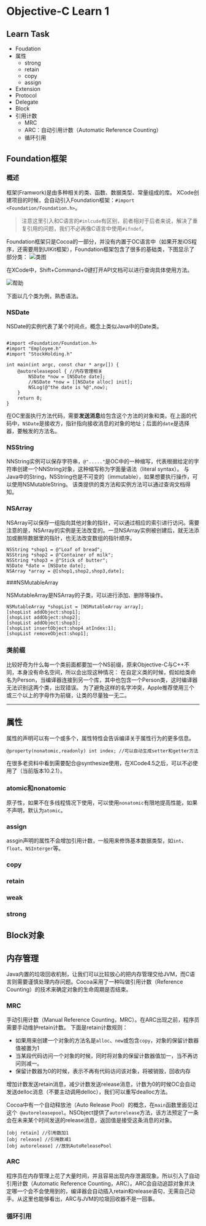 # Objective-C Learn 1

## Learn Task

* Foudation
* 属性
  * strong
  * retain
  * copy
  * assign
* Extension
* Protocol
* Delegate
* Block
* 引用计数
  * MRC
  * ARC：自动引用计数（Automatic Reference Counting）
  * 循环引用

## Foundation框架

### 概述

框架(Framwork)是由多种相关的类、函数、数据类型、常量组成的库。
XCode创建项目的时候，会自动引入Foundation框架：`#import <Foundation/Foundation.h>`。
> 注意这里引入和C语言的`#inlcude`有区别，前者相对于后者来说，解决了重复引用的问题，我们不必再像C语言中使用`#ifndef`。


Foundation框架只是Cocoa的一部分，并没有内置于OC语言中（如果开发iOS程序，还需要用到UIKit框架），Foundation框架包含了很多的基础类，下图显示了部分类：
![类图](https://i.loli.net/2019/05/28/5ced23a5081f638142.jpg)

在XCode中，Shift+Command+0键打开API文档可以进行查询具体使用方法。

![帮助](https://i.loli.net/2019/05/28/5ced23a53dfcc95155.jpg)

下面以几个类为例，熟悉语法。

### NSDate

NSDate的实例代表了某个时间点，概念上类似Java中的Date类。

```

#import <Foundation/Foundation.h>
#import "Employee.h"
#import "StockHolding.h"

int main(int argc, const char * argv[]) {
    @autoreleasepool { //内存管理相关
        NSDate *now = [NSDate date];
        //NSDate *now = [[NSDate alloc] init];
        NSLog(@"the date is %@",now);
    }
    return 0;
}

```

在OC里面执行方法代码，需要**发送消息**给包含这个方法的对象和类。在上面的代码中，`NSDate`是接收方，指针指向接收消息的对象的地址；后面的`date`是选择器，要触发的方法名。

### NSString

NNString实例可以保存字符串，`@"....."`是OC中的一种缩写，代表根据给定的字符串创建一个NNString对象，这种缩写称为字面量语法（literal syntax）。
与Java中的String，NSString也是不可变的（immutable），如果想要执行操作，可以使用NSMutableString。
该类提供的类方法和实例方法可以通过查询文档得知。

### NSArray

NSArray可以保存一组指向其他对象的指针，可以通过相应的索引进行访问。需要注意的是，NSArray的实例是无法改变的。一旦NSArray实例被创建后，就无法添加或删除数据里的指针，也无法改变数组的指针顺序。

```
NSString *shop1 = @"Loaf of bread";
NSString *shop2 = @"Container of milk";
NSString *shop3 = @"Stick of butter";  
NSDate *date = [NSDate date];
NSArray *array = @[shop1,shop2,shop3,date];
```
###NSMutableArray

NSMutableArray是NSArray的子类，可以进行添加、删除等操作。
```
NSMutableArray *shopList = [NSMutableArray array];
[shopList addObject:shop1];
[shopList addObject:shop2];
[shopList addObject:shop3];
[shopList insertObject:shop4 atIndex:1];
[shopList removeObject:shop1];
```

### 类前缀

比较好奇为什么每一个类前面都要加一个NS前缀，原来Objective-C与C++不同，本身没有命名空间，所以会出现这种情况：
在自定义类的时候，假如给类命名为Person，当编译器连接到另一个库，其中也包含一个Person类，这时编译器无法识别这两个类，出现错误。
为了避免这样的名字冲突，Apple推荐使用三个或三个以上的字母作为前缀，让类的尽量独一无二。


----


## 属性

属性的声明可以有一个或多个，属性特性会告诉编译关于属性行为的更多信息。
```
@property(nonatomic,readonly) int index; //可以自动生成setter和getter方法
```
在很多老资料中看到需要配合@synthesize使用，在XCode4.5之后，可以不必使用了（当前版本10.2.1）。

### atomic和nonatomic

原子性，如果不在多线程情况下使用，可以使用`nonatomic`有限地提高性能，如果不声明，默认为`atomic`。

### assign

assgin声明的属性不会增加引用计数，一般用来修饰基本数据类型，如`int`、`float`、`NSInterger`等。

### copy

### retain

### weak

### strong


## Block对象

## 内存管理

Java内置的垃圾回收机制，让我们可以比较放心的把内存管理交给JVM，而C语言则需要谨慎处理内存问题。Cocoa采用了一种叫做引用计数（Reference Counting）的技术来确定对象的生命周期是否结束。

### MRC 

手动引用计数（Manual Reference Counting，MRC）。在ARC出现之前，程序员需要手动维护retain计数。
下面是retain计数规则：
* 如果用来创建一个对象的方法名是`alloc`、`new`或包含`copy`，对象的保留计数器值被置为1
* 当某段代码访问一个对象的时候，同时将对象的保留计数器值加一，当不再访问则减一。
* 保留计数器为0的时候，表示不再有代码访问该对象，将被销毁，回收内存

增加计数发送retain消息，减少计数发送release消息，计数为0的时候OC会自动发送delloc消息（不要主动调用delloc），我们可以重写dealloc方法。

Cocoa中有一个自动释放池（Auto Release Pool）的概念，在`main`函数里面见过这个` @autoreleasepool`。NSObject提供了`autorelease`方法，该方法预定了一条会在未来某个时间发送的release消息，返回值是接受这条消息的对象。

```
[obj retain] //引用数加1
[obj release] //引用数减1
[obj autorelease] //放到AutoReleasePool
```

### ARC 

程序员在内存管理上花了大量时间，并且容易出现内存泄漏现象。所以引入了自动引用计数（Automatic Reference Counting，ARC）。ARC会自动追踪对象并决定哪一个会不会使用到的，编译器会自动插入retain和release语句，无需自己动手。从这里也能够看出，ARC与JVM的垃圾回收器不是一回事。

### 循环引用








